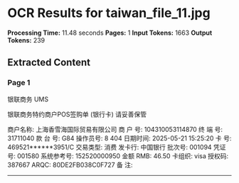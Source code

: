 # OCR Results for taiwan_file_11.jpg

**Processing Time:** 11.48 seconds
**Pages:** 1
**Input Tokens:** 1663
**Output Tokens:** 239

## Extracted Content

### Page 1

<logo>银联商务 UMS</logo>

银联商务特约商户POS签购单
(银行卡) 请妥善保管

商户名称: 上海香雪海国际贸易有限公司
商 户 号: 104310053114870
终 端 号: 31711040
款 台 号: G84
操作员号: 8 404
日期时间: 2025-05-21 15:25:20
卡    号: 469521******3951/C
交易类型: 消费
发卡行: 中国银行
批次号: 001094
凭证号: 001580
系统参考号: 152520000950
金额 RMB: 46.50
卡组织: visa 授权码: 387667
ARQC: 80DE2FB038C0F727
备    注:

---

